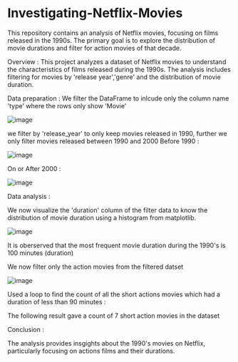 # Investigating-Netflix-Movies

This repository contains an analysis of Netflix movies, focusing on films released in the 1990s. The primary goal is to explore the distribution of movie durations and filter for action movies of that decade.

Overview :
This project analyzes a dataset of Netflix movies to understand the characteristics of films released during the 1990s. The analysis includes filtering for movies by 'release year','genre' and the distribution of movie duration. 

Data preparation :
We filter the DataFrame to inlcude only the column name 'type' where the rows only show 'Movie' 

![image](https://github.com/user-attachments/assets/970eac8c-b3e8-4eb2-9a3a-4a8c4a203f06)

we filter by 'release_year' to only keep movies released in 1990, further we only filter movies released between 1990 and 2000
Before 1990 :

![image](https://github.com/user-attachments/assets/3572ae28-8094-444c-b666-d4e5a2ee6709)

On or After 2000 :

![image](https://github.com/user-attachments/assets/3636d56d-7820-454d-8629-be2c2c0f2ab9)

Data analysis :

We now visualize the 'duration' column of the filter data to know the distribution of movie duration using a histogram from matplotlib.

![image](https://github.com/user-attachments/assets/707a0e85-8394-44d6-abe4-3388ff36b12e)

It is oberserved that the most frequent movie duration during the 1990's is 100 minutes (duration)

We now filter only the action movies from the filtered datset 

![image](https://github.com/user-attachments/assets/8f7f9004-8b28-4809-a03d-81a240d80430)

Used a loop to find the count of all the short actions movies which had a duration of less than 90 minutes :

The following result gave a count of 7 short action movies in the dataset

Conclusion :

The analysis provides insgights about the 1990's movies on Netflix, particularly focusing on actions films and their durations.



